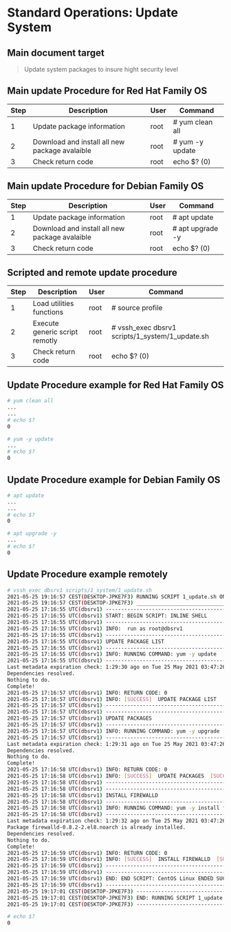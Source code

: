 # Standard Operations: Update System

## Main document target

> Update system packages to insure hight security level

## Main update Procedure for Red Hat Family OS
| Step | Description | User | Command |
| --- | --- | --- | --- |
| 1 | Update package information | root | # yum clean all |
| 2 | Download and install all new package avalaible | root | # yum -y update |
| 3 | Check return code | root | echo $? (0) |

## Main update Procedure for Debian Family OS
| Step | Description | User | Command |
| --- | --- | --- | --- |
| 1 | Update package information | root | # apt update |
| 2 | Download and install all new package avalaible | root | # apt upgrade -y |
| 3 | Check return code | root | echo $? (0) |

## Scripted and remote update procedure
| Step | Description | User | Command |
| --- | --- | --- | --- |
| 1 | Load utilities functions  | root | # source profile |
| 2 | Execute generic script remotly  | root | # vssh_exec dbsrv1 scripts/1_system/1_update.sh |
| 3 | Check return code | root | echo $? (0) |

##  Update Procedure example for Red Hat Family OS
```bash
# yum clean all
...
...
# echo $?
0

# yum -y update
...
# echo $?
0
```

##  Update Procedure example for Debian Family OS
```bash
# apt update
...
...
# echo $?
0

# apt upgrade -y
...
# echo $?
0
```

##  Update Procedure example remotely
```bash
# vssh_exec dbsrv1 scripts/1_system/1_update.sh
2021-05-25 19:16:57 CEST(DESKTOP-JPKE7F3) RUNNING SCRIPT 1_update.sh ON dbsrv1(192.168.33.191) SERVER
2021-05-25 19:16:57 CEST(DESKTOP-JPKE7F3) _____________________________________________________________________________
2021-05-25 17:16:55 UTC(dbsrv1) -----------------------------------------------------------------------------
2021-05-25 17:16:55 UTC(dbsrv1) START: BEGIN SCRIPT: INLINE SHELL
2021-05-25 17:16:55 UTC(dbsrv1) -----------------------------------------------------------------------------
2021-05-25 17:16:55 UTC(dbsrv1) INFO:  run as root@dbsrv1
2021-05-25 17:16:55 UTC(dbsrv1) -----------------------------------------------------------------------------
2021-05-25 17:16:55 UTC(dbsrv1) UPDATE PACKAGE LIST
2021-05-25 17:16:55 UTC(dbsrv1) -----------------------------------------------------------------------------
2021-05-25 17:16:55 UTC(dbsrv1) INFO: RUNNING COMMAND: yum -y update
2021-05-25 17:16:55 UTC(dbsrv1) -----------------------------------------------------------------------------
Last metadata expiration check: 1:29:30 ago on Tue 25 May 2021 03:47:26 PM UTC.
Dependencies resolved.
Nothing to do.
Complete!
2021-05-25 17:16:57 UTC(dbsrv1) INFO: RETURN CODE: 0
2021-05-25 17:16:57 UTC(dbsrv1) INFO: [SUCCESS]  UPDATE PACKAGE LIST  [SUCCESS]
2021-05-25 17:16:57 UTC(dbsrv1) -----------------------------------------------------------------------------
2021-05-25 17:16:57 UTC(dbsrv1) -----------------------------------------------------------------------------
2021-05-25 17:16:57 UTC(dbsrv1) UPDATE PACKAGES
2021-05-25 17:16:57 UTC(dbsrv1) -----------------------------------------------------------------------------
2021-05-25 17:16:57 UTC(dbsrv1) INFO: RUNNING COMMAND: yum -y upgrade
2021-05-25 17:16:57 UTC(dbsrv1) -----------------------------------------------------------------------------
Last metadata expiration check: 1:29:31 ago on Tue 25 May 2021 03:47:26 PM UTC.
Dependencies resolved.
Nothing to do.
Complete!
2021-05-25 17:16:58 UTC(dbsrv1) INFO: RETURN CODE: 0
2021-05-25 17:16:58 UTC(dbsrv1) INFO: [SUCCESS]  UPDATE PACKAGES  [SUCCESS]
2021-05-25 17:16:58 UTC(dbsrv1) -----------------------------------------------------------------------------
2021-05-25 17:16:58 UTC(dbsrv1) -----------------------------------------------------------------------------
2021-05-25 17:16:58 UTC(dbsrv1) INSTALL FIREWALLD
2021-05-25 17:16:58 UTC(dbsrv1) -----------------------------------------------------------------------------
2021-05-25 17:16:58 UTC(dbsrv1) INFO: RUNNING COMMAND: yum -y install firewalld
2021-05-25 17:16:58 UTC(dbsrv1) -----------------------------------------------------------------------------
Last metadata expiration check: 1:29:32 ago on Tue 25 May 2021 03:47:26 PM UTC.
Package firewalld-0.8.2-2.el8.noarch is already installed.
Dependencies resolved.
Nothing to do.
Complete!
2021-05-25 17:16:59 UTC(dbsrv1) INFO: RETURN CODE: 0
2021-05-25 17:16:59 UTC(dbsrv1) INFO: [SUCCESS]  INSTALL FIREWALLD  [SUCCESS]
2021-05-25 17:16:59 UTC(dbsrv1) -----------------------------------------------------------------------------
2021-05-25 17:16:59 UTC(dbsrv1) -----------------------------------------------------------------------------
2021-05-25 17:16:59 UTC(dbsrv1) END: END SCRIPT: CentOS Linux ENDED SUCCESSFULLY
2021-05-25 17:16:59 UTC(dbsrv1) -----------------------------------------------------------------------------
2021-05-25 19:17:01 CEST(DESKTOP-JPKE7F3) -----------------------------------------------------------------------------
2021-05-25 19:17:01 CEST(DESKTOP-JPKE7F3) END: RUNNING SCRIPT 1_update.sh ON dbsrv1(192.168.33.191) SERVER ENDED SUCCESSFULLY
2021-05-25 19:17:01 CEST(DESKTOP-JPKE7F3) -----------------------------------------------------------------------------

# echo $?
0

```